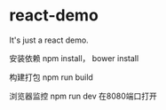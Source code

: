 # react-demo
It's just a react demo.

安装依赖 npm install， bower install

构建打包 npm run build

浏览器监控 npm run dev 在8080端口打开
